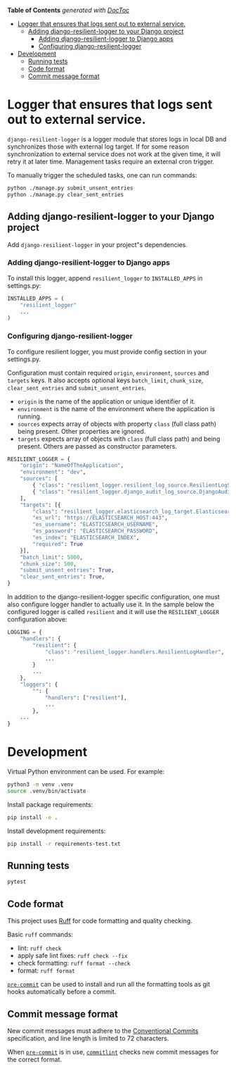 <!-- START doctoc generated TOC please keep comment here to allow auto update -->
<!-- DON'T EDIT THIS SECTION, INSTEAD RE-RUN doctoc TO UPDATE -->
**Table of Contents**  *generated with [DocToc](https://github.com/thlorenz/doctoc)*

- [Logger that ensures that logs sent out to external service.](#logger-that-ensures-that-logs-sent-out-to-external-service)
  - [Adding django-resilient-logger to your Django project](#adding-django-resilient-logger-to-your-django-project)
    - [Adding django-resilient-logger to Django apps](#adding-django-resilient-logger-to-django-apps)
    - [Configuring django-resilient-logger](#configuring-django-resilient-logger)
- [Development](#development)
  - [Running tests](#running-tests)
  - [Code format](#code-format)
  - [Commit message format](#commit-message-format)

<!-- END doctoc generated TOC please keep comment here to allow auto update -->

# Logger that ensures that logs sent out to external service.

`django-resilient-logger` is a logger module that stores logs in local DB and synchronizes those with external log target.
If for some reason synchronization to external service does not work at the given time, it will retry it at later time.
Management tasks require an external cron trigger.

To manually trigger the scheduled tasks, one can run commands:
```bash
python ./manage.py submit_unsent_entries
python ./manage.py clear_sent_entries
```

## Adding django-resilient-logger to your Django project

Add `django-resilient-logger` in your project"s dependencies.

### Adding django-resilient-logger to Django apps

To install this logger, append `resilient_logger` to `INSTALLED_APPS` in settings.py:

```python
INSTALLED_APPS = (
    "resilient_logger"
    ...
)
```

### Configuring django-resilient-logger

To configure resilient logger, you must provide config section in your settings.py.

Configuration must contain required `origin`, `environment`, `sources` and `targets` keys. It also accepts optional keys `batch_limit`, `chunk_size`, `clear_sent_entries` and `submit_unsent_entries`.
- `origin` is the name of the application or unique identifier of it.
- `environment` is the name of the environment where the application is running.
- `sources` expects array of objects with property `class` (full class path) being present. Other properties are ignored.
- `targets` expects array of objects with `class` (full class path) and being present. Others are passed as constructor parameters.


```python
RESILIENT_LOGGER = {
    "origin": "NameOfTheApplication",
    "environment": "dev",
    "sources": [
        { "class": "resilient_logger.resilient_log_source.ResilientLogSource" },
        { "class": "resilient_logger.django_audit_log_source.DjangoAuditLogSource" },
    ],
    "targets": [{
        "class": "resilient_logger.elasticsearch_log_target.ElasticsearchLogTarget",
        "es_url": "https://ELASTICSEARCH_HOST:443",
        "es_username": "ELASTICSEARCH_USERNAME",
        "es_password": "ELASTICSEARCH_PASSWORD",
        "es_index": "ELASTICSEARCH_INDEX",
        "required": True
    }],
    "batch_limit": 5000,
    "chunk_size": 500,
    "submit_unsent_entries": True,
    "clear_sent_entries": True,
}
```

In addition to the django-resilient-logger specific configuration, one must also configure logger handler to actually use it.
In the sample below the configured logger is called `resilient` and it will use the `RESILIENT_LOGGER` configuration above:
```python
LOGGING = {
    "handlers": {
        "resilient": {
            "class": "resilient_logger.handlers.ResilientLogHandler",
            ...
        }
        ...
    },
    "loggers": {
        "": {
            "handlers": ["resilient"],
            ...
        },
    ...
}
```

# Development

Virtual Python environment can be used. For example:

```bash
python3 -m venv .venv
source .venv/bin/activate
```

Install package requirements:

```bash
pip install -e .
```

Install development requirements:

```bash
pip install -r requirements-test.txt
```

## Running tests

```bash
pytest
```

## Code format

This project uses [Ruff](https://docs.astral.sh/ruff/) for code formatting and quality checking.

Basic `ruff` commands:

* lint: `ruff check`
* apply safe lint fixes: `ruff check --fix`
* check formatting: `ruff format --check`
* format: `ruff format`

[`pre-commit`](https://pre-commit.com/) can be used to install and
run all the formatting tools as git hooks automatically before a
commit.


## Commit message format

New commit messages must adhere to the [Conventional Commits](https://www.conventionalcommits.org/)
specification, and line length is limited to 72 characters.

When [`pre-commit`](https://pre-commit.com/) is in use, [`commitlint`](https://github.com/conventional-changelog/commitlint)
checks new commit messages for the correct format.
